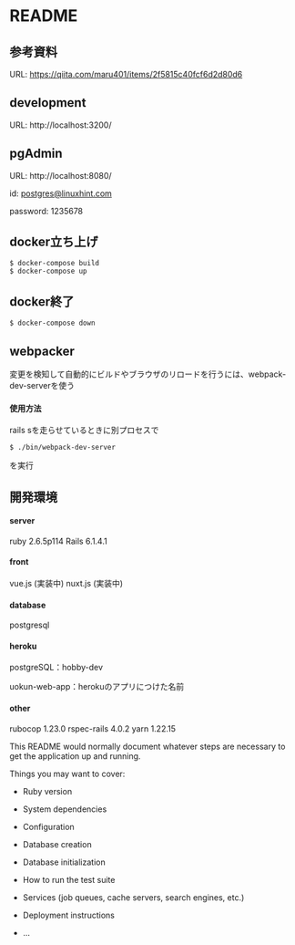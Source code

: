 # README

## 参考資料
URL: https://qiita.com/maru401/items/2f5815c40fcf6d2d80d6

## development
URL: http://localhost:3200/

## pgAdmin
URL: http://localhost:8080/

id: postgres@linuxhint.com

password: 1235678

## docker立ち上げ

```
$ docker-compose build
$ docker-compose up
```

## docker終了

```
$ docker-compose down
```

## webpacker
変更を検知して自動的にビルドやブラウザのリロードを行うには、webpack-dev-serverを使う
#### 使用方法
rails sを走らせているときに別プロセスで
```
$ ./bin/webpack-dev-server
```
を実行

## 開発環境
#### server
ruby 2.6.5p114
Rails 6.1.4.1

#### front
vue.js (実装中)
nuxt.js (実装中)

#### database
postgresql

#### heroku
postgreSQL：hobby-dev

uokun-web-app：herokuのアプリにつけた名前


#### other
rubocop 1.23.0
rspec-rails 4.0.2
yarn 1.22.15


This README would normally document whatever steps are necessary to get the
application up and running.

Things you may want to cover:

* Ruby version

* System dependencies

* Configuration

* Database creation

* Database initialization

* How to run the test suite

* Services (job queues, cache servers, search engines, etc.)

* Deployment instructions

* ...
